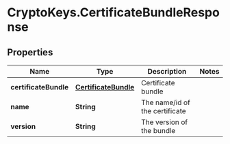 # CryptoKeys.CertificateBundleResponse

## Properties
Name | Type | Description | Notes
------------ | ------------- | ------------- | -------------
**certificateBundle** | [**CertificateBundle**](CertificateBundle.md) | Certificate bundle | 
**name** | **String** | The name/id of the certificate | 
**version** | **String** | The version of the bundle | 


